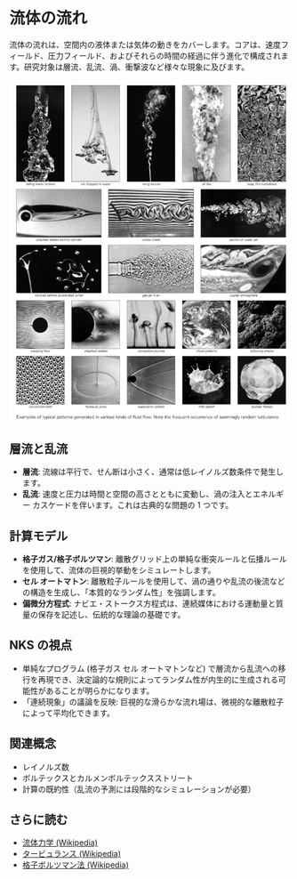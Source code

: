 # 流体の流れ

流体の流れは、空間内の液体または気体の動きをカバーします。コアは、速度フィールド、圧力フィールド、およびそれらの時間の経過に伴う進化で構成されます。研究対象は層流、乱流、渦、衝撃波など様々な現象に及びます。

![代替テキスト](../../images/fluid-flow/image.png)

## 層流と乱流
- **層流**: 流線は平行で、せん断は小さく、通常は低レイノルズ数条件で発生します。
- **乱流**: 速度と圧力は時間と空間の高さとともに変動し、渦の注入とエネルギー カスケードを伴います。これは古典的な問題の 1 つです。

## 計算モデル
- **格子ガス/格子ボルツマン**: 離散グリッド上の単純な衝突ルールと伝播ルールを使用して、流体の巨視的挙動をシミュレートします。
- **セル オートマトン**: 離散粒子ルールを使用して、渦の通りや乱流の後流などの構造を生成し、「本質的なランダム性」を強調します。
- **偏微分方程式**: ナビエ・ストークス方程式は、連続媒体における運動量と質量の保存を記述し、伝統的な理論の基礎です。

## NKS の視点
- 単純なプログラム (格子ガス セル オートマトンなど) で層流から乱流への移行を再現でき、決定論的な規則によってランダム性が内生的に生成される可能性があることが明らかになります。
- 「連続現象」の議論を反映: 巨視的な滑らかな流れ場は、微視的な離散粒子によって平均化できます。

## 関連概念
- レイノルズ数
- ボルテックスとカルメンボルテックスストリート
- 計算の既約性（乱流の予測には段階的なシミュレーションが必要）

## さらに読む
- [流体力学 (Wikipedia)](https://en.wikipedia.org/wiki/Fluid_dynamics)
- [タービュランス (Wikipedia)](https://en.wikipedia.org/wiki/Turbulence)
- [格子ボルツマン法 (Wikipedia)](https://en.wikipedia.org/wiki/Lattice_Boltzmann_methods)
